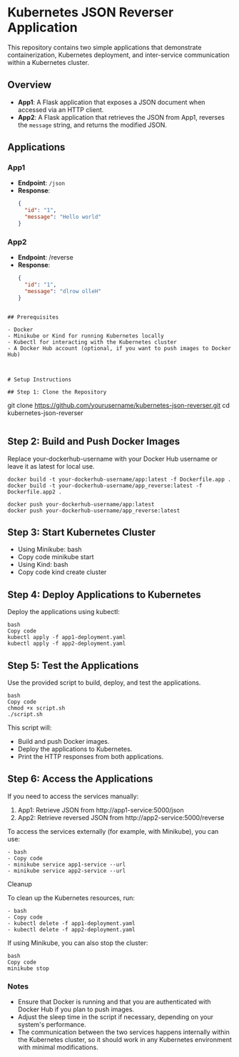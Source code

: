 # Kubernetes JSON Reverser Application

This repository contains two simple applications that demonstrate containerization, Kubernetes deployment, and inter-service communication within a Kubernetes cluster.

## Overview

- **App1**: A Flask application that exposes a JSON document when accessed via an HTTP client.
- **App2**: A Flask application that retrieves the JSON from App1, reverses the `message` string, and returns the modified JSON.

## Applications

### App1

- **Endpoint**: `/json`
- **Response**:
  ```json
  {
    "id": "1",
    "message": "Hello world"
  }
  ```


### App2
- **Endpoint**: /reverse
- **Response**:
  ```json
  {
    "id": "1",
    "message": "dlrow olleH"
  }
```

## Prerequisites

- Docker
- Minikube or Kind for running Kubernetes locally
- Kubectl for interacting with the Kubernetes cluster
- A Docker Hub account (optional, if you want to push images to Docker Hub)



# Setup Instructions

## Step 1: Clone the Repository
```
git clone https://github.com/yourusername/kubernetes-json-reverser.git
cd kubernetes-json-reverser
```
```
## Step 2: Build and Push Docker Images
Replace your-dockerhub-username with your Docker Hub username or leave it as latest for local use.

```
docker build -t your-dockerhub-username/app:latest -f Dockerfile.app .
docker build -t your-dockerhub-username/app_reverse:latest -f Dockerfile.app2 .

docker push your-dockerhub-username/app:latest
docker push your-dockerhub-username/app_reverse:latest

```

## Step 3: Start Kubernetes Cluster
- Using Minikube:
  bash
- Copy code
  minikube start
- Using Kind:
  bash
- Copy code
  kind create cluster
## Step 4: Deploy Applications to Kubernetes
Deploy the applications using kubectl:
```
bash
Copy code
kubectl apply -f app1-deployment.yaml
kubectl apply -f app2-deployment.yaml
```
## Step 5: Test the Applications
Use the provided script to build, deploy, and test the applications.
```
bash
Copy code
chmod +x script.sh
./script.sh
```
This script will:

- Build and push Docker images.
- Deploy the applications to Kubernetes.
- Print the HTTP responses from both applications.
## Step 6: Access the Applications
If you need to access the services manually:

1. App1: Retrieve JSON from http://app1-service:5000/json
2. App2: Retrieve reversed JSON from http://app2-service:5000/reverse

To access the services externally (for example, with Minikube), you can use:
```
- bash
- Copy code
- minikube service app1-service --url
- minikube service app2-service --url
```
Cleanup

To clean up the Kubernetes resources, run:
```
- bash
- Copy code
- kubectl delete -f app1-deployment.yaml
- kubectl delete -f app2-deployment.yaml
```
If using Minikube, you can also stop the cluster:
```
bash
Copy code
minikube stop
``````
### Notes

- Ensure that Docker is running and that you are authenticated with Docker Hub if you plan to push images.
- Adjust the sleep time in the script if necessary, depending on your system's performance.
- The communication between the two services happens internally within the Kubernetes cluster, so it should work in any Kubernetes environment with minimal modifications.
